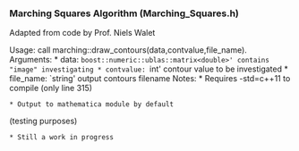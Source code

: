 ### Marching Squares Algorithm (Marching_Squares.h)
Adapted from code by Prof. Niels Walet

Usage: call marching::draw_contours(data,contvalue,file_name). 
Arguments:
	* data: `boost::numeric::ublas::matrix<double>' contains 
"image" investigating
	* contvalue: `int' contour value to be investigated
	* file_name: `string' output contours filename
Notes:
	* Requires -std=c++11 to compile (only line 315)

	* Output to mathematica module by default 
(testing purposes)

	* Still a work in progress 
